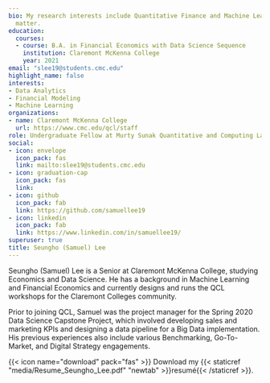 ```yaml
---
bio: My research interests include Quantitative Finance and Machine Learning.
  matter.
education:
  courses:
  - course: B.A. in Financial Economics with Data Science Sequence
    institution: Claremont McKenna College
    year: 2021
email: "slee19@students.cmc.edu"
highlight_name: false
interests:
- Data Analytics
- Financial Modeling
- Machine Learning
organizations:
- name: Claremont McKenna College
  url: https://www.cmc.edu/qcl/staff
role: Undergraduate Fellow at Murty Sunak Quantitative and Computing Lab
social:
- icon: envelope
  icon_pack: fas
  link: mailto:slee19@students.cmc.edu
- icon: graduation-cap
  icon_pack: fas
  link: 
- icon: github
  icon_pack: fab
  link: https://github.com/samuellee19
- icon: linkedin
  icon_pack: fab
  link: https://www.linkedin.com/in/samuellee19/
superuser: true
title: Seungho (Samuel) Lee
---
```


Seungho (Samuel) Lee is a Senior at Claremont McKenna College, studying Economics and Data Science. He has a background in Machine Learning and Financial Economics and currently designs and runs the QCL workshops for the Claremont Colleges community.

Prior to joining QCL, Samuel was the project manager for the Spring 2020 Data Science Capstone Project, which involved developing sales and marketing KPIs and designing a data pipeline for a Big Data implementation. His previous experiences also include various Benchmarking, Go-To-Market, and Digital Strategy engagements.

{{< icon name="download" pack="fas" >}} Download my {{< staticref "media/Resume_Seungho_Lee.pdf" "newtab" >}}resumé{{< /staticref >}}.
